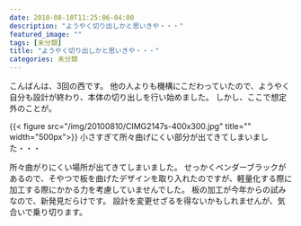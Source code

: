 ```yaml
---
date: 2010-08-10T11:25:06-04:00
description: "ようやく切り出しかと思いきや・・・"
featured_image: ""
tags: [未分類]
title: "ようやく切り出しかと思いきや・・・"
categories: 未分類
---
```


こんばんは、3回の西です。
他の人よりも機構にこだわっていたので、ようやく自分も設計が終わり、本体の切り出しを行い始めました。
しかし、ここで想定外のことが。

{{< figure src="/img/20100810/CIMG2147s-400x300.jpg" title="" width="500px">}}
小さすぎて所々曲げにくい部分が出てきてしまいました・・・

所々曲がりにくい場所が出てきてしまいました。
せっかくベンダーブラックがあるので、そやつで板を曲げたデザインを取り入れたのですが、軽量化する際に加工する際にかかる力を考慮していませんでした。
板の加工が今年からの試みなので、新発見だらけです。
設計を変更せざるを得ないかもしれませんが、気合いで乗り切ります。
